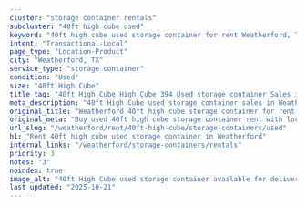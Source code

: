 ```yaml
---
cluster: "storage container rentals"
subcluster: "40ft high cube used"
keyword: "40ft high cube used storage container for rent Weatherford, TX"
intent: "Transactional-Local"
page_type: "Location-Product"
city: "Weatherford, TX"
service_type: "storage container"
condition: "Used"
size: "40ft High Cube"
title_tag: "40ft High Cube High Cube 394 Used storage container Sales in Weatherford | LC Container"
meta_description: "40ft High Cube used storage container sales in Weatherford. High cube containers with extra height. Fast delivery, competitive pricing. Serving storage containers area. Quote ID: JP3. Call (214) 524-4168 for your free quote today."
original_title: "Weatherford 40ft high cube storage container for rent | LC"
original_meta: "Buy used 40ft high cube storage container rent with local delivery in Weatherford, TX. LC Container — local Since 2003. Request a fast quote today."
url_slug: "/weatherford/rent/40ft-high-cube/storage-containers/used"
h1: "Rent 40ft high cube used storage container in Weatherford"
internal_links: "/weatherford/storage-containers/rentals"
priority: 3
notes: "3"
noindex: true
image_alt: "40ft High Cube used storage container available for delivery in Weatherford"
last_updated: "2025-10-21"
---
```


<!-- TODO: Add unique city/inventory copy, images, and internal links here. -->
